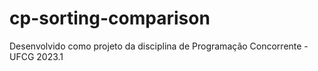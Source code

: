 # cp-sorting-comparison
Desenvolvido como projeto da disciplina de Programação Concorrente - UFCG 2023.1
